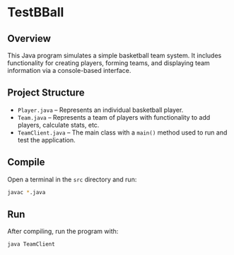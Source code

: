 # TestBBall

## Overview
This Java program simulates a simple basketball team system. It includes functionality for creating players, forming teams, and displaying team information via a console-based interface.

## Project Structure
- `Player.java` – Represents an individual basketball player.
- `Team.java` – Represents a team of players with functionality to add players, calculate stats, etc.
- `TeamClient.java` – The main class with a `main()` method used to run and test the application.

## Compile
Open a terminal in the `src` directory and run:

```sh
javac *.java
```

## Run
After compiling, run the program with:
```sh
java TeamClient
```
